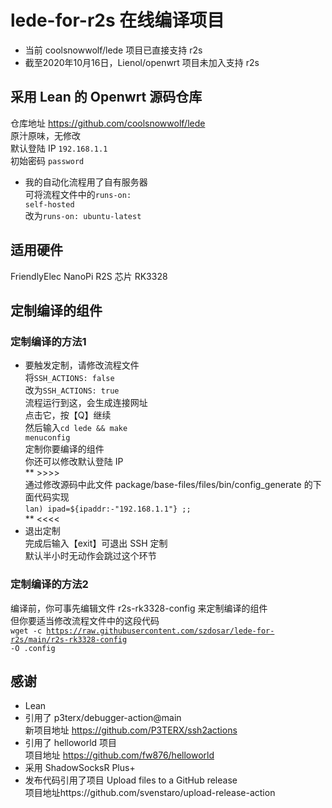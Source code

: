 # lede-for-r2s 在线编译项目
* 当前 coolsnowwolf/lede 项目已直接支持 r2s
* 截至2020年10月16日，Lienol/openwrt 项目未加入支持 r2s

## 采用 Lean 的 Openwrt 源码仓库
仓库地址 https://github.com/coolsnowwolf/lede<br>
原汁原味，无修改<br>
默认登陆 IP <code>192.168.1.1</code><br>
初始密码 <code>password</code>
* 我的自动化流程用了自有服务器<br>
可将流程文件中的<code>runs-on: self-hosted</code><br>
改为<code>runs-on: ubuntu-latest</code>

## 适用硬件
FriendlyElec NanoPi R2S 芯片 RK3328

## 定制编译的组件
### 定制编译的方法1<br>
* 要触发定制，请修改流程文件<br>
将<code>SSH_ACTIONS: false</code><br>
改为<code>SSH_ACTIONS: true</code><br>
流程运行到这，会生成连接网址<br>
点击它，按【Q】继续<br>
然后输入<code>cd lede && make menuconfig</code><br>
定制你要编译的组件<br>
你还可以修改默认登陆 IP<br>
** >>>><br>
通过修改源码中此文件 package/base-files/files/bin/config_generate 的下面代码实现<br>
<code>lan) ipad=${ipaddr:-"192.168.1.1"} ;;</code><br>
** <<<<<br>
* 退出定制<br>
完成后输入【exit】可退出 SSH 定制<br>
默认半小时无动作会跳过这个环节<br>
### 定制编译的方法2<br>
编译前，你可事先编辑文件 r2s-rk3328-config 来定制编译的组件<br>
但你要适当修改流程文件中的这段代码<br>
<code>wget -c https://raw.githubusercontent.com/szdosar/lede-for-r2s/main/r2s-rk3328-config -O .config</code>


## 感谢
* Lean
* 引用了 p3terx/debugger-action@main<br>
新项目地址 https://github.com/P3TERX/ssh2actions<br>
* 引用了 helloworld 项目<br>
项目地址 https://github.com/fw876/helloworld<br>
* 采用 ShadowSocksR Plus+<br>
* 发布代码引用了项目 Upload files to a GitHub release<br>
项目地址https://github.com/svenstaro/upload-release-action<br>
